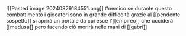 ![[Pasted image 20240829184551.png]]
#nemico 
se durante questo combattimento i giocatori sono in grande difficoltà grazie al [[pendente sospetto]] si aprirà un portale da cui esce l'[[empireo]] che ucciderà [[medusa]] però facendo ciò morirà nelle mani di [[gabri]]